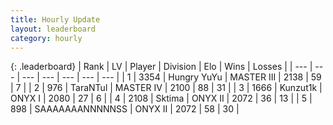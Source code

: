 ```yaml
---
title: Hourly Update
layout: leaderboard
category: hourly
---
```


{: .leaderboard}
| Rank | LV | Player | Division | Elo | Wins | Losses |
| --- | --- | --- | --- | --- | --- | --- |
| <span data-change="0">1</span> | 3354 | <span title="ID: 164871">Hungry YuYu</span> | MASTER III | <span data-change="0">2138</span> | <span data-change="0">59</span> | <span data-change="0">7</span> |
| <span data-change="3">2</span> | 976 | <span title="ID: 285323">TaraNTul</span> | MASTER IV | <span data-change="54">2100</span> | <span data-change="6">88</span> | <span data-change="1">31</span> |
| <span data-change="-1">3</span> | 1666 | <span title="ID: 392407">Kunzut1k</span> | ONYX I | <span data-change="0">2080</span> | <span data-change="0">27</span> | <span data-change="0">6</span> |
| <span data-change="0">4</span> | 2108 | <span title="ID: 353063">Sktima</span> | ONYX II | <span data-change="17">2072</span> | <span data-change="2">36</span> | <span data-change="0">13</span> |
| <span data-change="-2">5</span> | 898 | <span title="ID: 174294">SAAAAAAANNNNNSS</span> | ONYX II | <span data-change="13">2072</span> | <span data-change="6">58</span> | <span data-change="3">30</span> |
